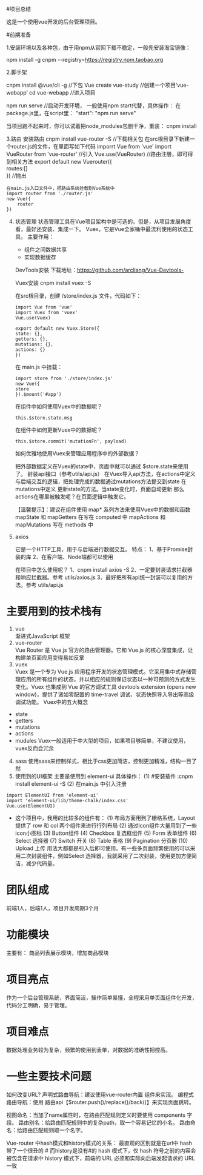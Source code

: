 #项目总结

这是一个使用vue开发的后台管理项目。

#前期准备

1.安装环境以及各种包，由于用npm从官网下载不稳定，一般先安装淘宝镜像：

npm install -g cnpm --registry=https://registry.npm.taobao.org

2.脚手架

cnpm install @vue/cli -g  //下包
Vue create vue-study  //创建一个项目‘vue-webapp’
cd vue-webapp   //进入项目

npm run serve  //启动开发环境，
一般使用npm start代替，具体操作：
在package.js里，在script里： "start": "npm run serve"

当项目跑不起来时，你可以试着把node_modules包删干净，重装：
cnpm install

3.路由
   安装路由
    cnpm install vue-router -S  //下载相关包
    在src根目录下新建一个router.js的文件，在里面写如下代码
    imporrt Vue from 'vue'
    import VueRouter from 'vue-router'  //引入
    Vue.use(VueRouter)   //路由注册，即可得到相关方法
    export default new Vuerouter({  
        routes:[]     
    })                    //抛出

    在main.js入口文件中，把路由系统挂载到Vue系统中
    import router from './router.js'
    new Vue({
        router
    })

4. 状态管理
    状态管理工具在Vue项目架构中是可选的。但是，从项目发展角度看，最好还安装、集成一下。
    Vuex，它是Vue全家桶中最流利使用的状态工具。
    主要作用：
    * 组件之间数据共享
    * 实现数据缓存

    DevTools安装
    下载地址：https://github.com/arcliang/Vue-Devtools-

    Vuex安装
    cnpm install vuex -S

    在src根目录，创建 /store/index.js 文件，代码如下：
    ```
    import Vue from 'vue'
    import Vuex from 'vuex'
    Vue.use(Vuex)

    export default new Vuex.Store({
    state: {},
    getters: {},
    mutations: {},
    actions: {}
    })
    ```
    在 main.js 中挂载：
    ```
    import store from './store/index.js'
    new Vue({
    store
    }).$mount('#app')
    ```
    在组件中如何使用Vuex中的数据呢？
    ```
    this.$store.state.msg
    ```
    在组件中如何更新Vuex中的数据呢？
    ```
    this.$store.commit('mutationFn', payload)
    ```

    如何优雅地使用Vuex来管理应用程序中的外部数据？

    把外部数据定义在Vuex的state中，页面中就可以通过 $store.state来使用了。
    封装api接口（参考utils/api.js）
    在Vuex导入api方法，在actions中定义与后端交互的逻辑，把处理完成的数据通过mutations方法提交到state
    在mutations中定义 更新state的方法。当state变化时，页面自动更新
    那么actions在哪里被触发呢？在页面逻辑中触发它。

    【温馨提示】：建议在组件使用 map* 系列方法来使用Vuex中的数据和函数
    mapState 和 mapGetters 在写在 computed 中
    mapActions 和 mapMutations 写在 methods 中

5. axios

    它是一个HTTP工具，用于与后端进行数据交互。
    特点：
    1、基于Promise封装的库
    2、在客户端、Node端都可以使用

    在项目中怎么使用呢？
    1、cnpm install axios -S
    2、一定要封装请求拦截器和响应拦截器。参考 utils/axios.js
    3、最好把所有api统一封装可以复用的方法。参考 utils/api.js    

# 主要用到的技术栈有
1. vue  
渐进式JavaScript 框架
2. vue-router   
Vue Router 是 Vue.js 官方的路由管理器。它和 Vue.js 的核心深度集成，让构建单页面应用变得易如反掌
3. vuex  
Vuex 是一个专为 Vue.js 应用程序开发的状态管理模式。它采用集中式存储管理应用的所有组件的状态，并以相应的规则保证状态以一种可预测的方式发生变化。Vuex 也集成到 Vue 的官方调试工具 devtools extension (opens new window)，提供了诸如零配置的 time-travel 调试、状态快照导入导出等高级调试功能。
Vuex中的五大概念
* state
* getters
* mutations
* actions
* mudules
Vuex一般适用于中大型的项目，如果项目够简单，不建议使用，vuex反而会冗余
4. sass
使用sass来控制样式，相比于css更加简洁，控制更加精准，结构一目了然
5. 使用到的UI框架
主要是使用到 element-ui
具体操作：
(1)  #安装插件 :cnpm install element-ui -S
(2)  在main.js 中引入注册
```
import ElementUI from 'element-ui'
import 'element-ui/lib/theme-chalk/index.css'
Vue.use(ElementUI)
```

* 这个项目中，我用的比较多的组件有：
(1) 布局方面用到了栅格系统，Layout 提供了 row 和 col 两个组件来进行行列布局
(2) 通过Icon组件大量用到了一些icon小图标
(3) Button组件
(4) Checkbox  复选框组件
(5) Form 表单组件
(6) Select 选择器
(7) Switch 开关
(8) Table 表格
(9) Pagination 分页器
(10) Upload 上传
用法大都都是引入后即可使用。有一些多页面频繁使用的可以采用二次封装组件，例如Select 选择器，我就采用了二次封装，使用更加方便简洁，减少代码量。

#  团队组成
 前端1人，后端1人，项目开发周期3个月

# 功能模块
主要有：
商品列表展示模块，增加商品模块

# 项目亮点
作为一个后台管理系统，界面简洁，操作简单易懂，全程采用单页面组件化开发，代码分工明确，易于管理。

# 项目难点
数据处理业务较为复杂，频繁的使用到表单，对数据的准确性把控高。

# 一些主要技术问题
如何改变URL?
声明式路由导航：建议使用vue-router内置 <router-link> 组件来实现。
编程式路由导航：使用 路由api【$router.push()/replace()/back()】来实现页面跳转。

视图命名：当<router-view></router-view>加了name属性时，在路由匹配规则定义时要使用 components 字段。
路由别名：给路由匹配规则中的复杂path，取一个容易记忆的小名。
路由命名：给路由匹配规则取一个名字。

Vue-router 中hash模式和history模式的关系：
最直观的区别就是在url中 hash 带了一个很丑的 # 而history是没有#的
hash 模式下，仅 hash 符号之前的内容会被包含在请求中
history 模式下，前端的 URL 必须和实际向后端发起请求的 URL 一致